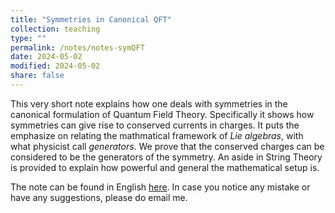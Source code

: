 ```yaml
---
title: "Symmetries in Canonical QFT"
collection: teaching
type: ""
permalink: /notes/notes-symQFT
date: 2024-05-02
modified: 2024-05-02
share: false
---
```


This very short note explains how one deals with symmetries in the canonical
formulation of Quantum Field Theory. Specifically it shows how symmetries can
give rise to conserved currents in charges. It puts the emphasize on relating
the mathmatical framework of *Lie algebras*, with what physicist call
*generators*. We prove that the conserved charges can be considered to be the
generators of the symmetry. An aside in String Theory is provided to explain how powerful and
general the mathematical setup is. 


The note can be found in English [here](http://tampi08122002.github.io/files/notes/SymQFT.pdf).
In case you notice any mistake or have any suggestions, please do email me. 